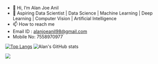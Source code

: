 - 👋 Hi, I’m Alan Joe Anil
- 👀 Aspiring Data Scientist | Data Science | Machine Learning | Deep Learning | Computer Vision | Artificial Intelligence
- 📫 How to reach me 
- Email ID : alanjoeanil98@gmail.com
- Mobile No: 7558970977

<!---
alanjoe12/alanjoe12 is a ✨ special ✨ repository because its `README.md` (this file) appears on your GitHub profile.
You can click the Preview link to take a look at your changes.
--->

[![Top Langs](https://github-readme-stats.vercel.app/api/top-langs/?username=alanjoe12&langs_count=8)](https://github.com/alanjoe12/github-readme-stats) ![Alan's GitHub stats](https://github-readme-stats.vercel.app/api?username=alanjoe12&show_icons=true&theme=synthwave)

<a href="http://www.github.com/alanjoe12"><img src="https://github-readme-streak-stats.herokuapp.com/?user=alanjoe12&stroke=ffffff&background=1c1917&ring=0891b2&fire=0891b2&currStreakNum=ffffff&currStreakLabel=0891b2&sideNums=ffffff&sideLabels=ffffff&dates=ffffff&hide_border=true" /></a>

